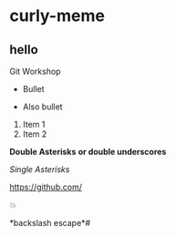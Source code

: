 # curly-meme
## hello
Git Workshop

- Bullet 
* Also bullet

1. Item 1
2. Item 2

**Double Asterisks**
__or double underscores__

*Single Asterisks*

https://github.com/

:boom:

\*backslash escape\*\#
